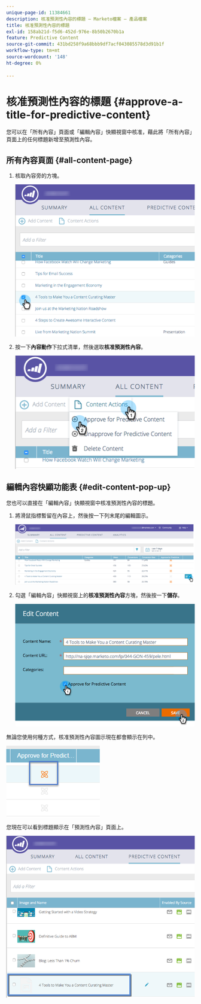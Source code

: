 ```yaml
---
unique-page-id: 11384661
description: 核准預測性內容的標題 — Marketo檔案 — 產品檔案
title: 核准預測性內容的標題
exl-id: 158ab21d-f5d6-452d-976e-8b50b2670b1a
feature: Predictive Content
source-git-commit: 431bd258f9a68bbb9df7acf043085578d3d91b1f
workflow-type: tm+mt
source-wordcount: '148'
ht-degree: 0%

---
```


# 核准預測性內容的標題 {#approve-a-title-for-predictive-content}

您可以在「所有內容」頁面或「編輯內容」快顯視窗中核准，藉此將「所有內容」頁面上的任何標題新增至預測性內容。

## 所有內容頁面 {#all-content-page}

1. 核取內容旁的方塊。

   ![](assets/image2017-10-3-9-3a9-3a47.png)

1. 按一下&#x200B;**內容動作**&#x200B;下拉式清單，然後選取&#x200B;**核准預測性內容**。

   ![](assets/image2017-10-3-9-3a10-3a31.png)

## 編輯內容快顯功能表 {#edit-content-pop-up}

您也可以直接在「編輯內容」快顯視窗中核准預測性內容的標題。

1. 將滑鼠指標暫留在內容上，然後按一下列末尾的編輯圖示。

   ![](assets/image2017-10-3-9-3a14-3a55.png)

1. 勾選「編輯內容」快顯視窗上的&#x200B;**核准預測性內容**&#x200B;方塊，然後按一下&#x200B;**儲存**。

   ![](assets/image2017-10-3-9-3a15-3a35.png)

無論您使用何種方式，核准預測性內容圖示現在都會顯示在列中。

![](assets/five.png)

您現在可以看到標題顯示在「預測性內容」頁面上。

![](assets/image2017-10-3-9-3a16-3a45.png)
